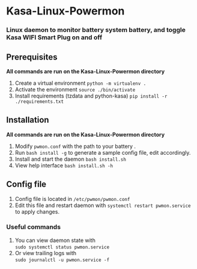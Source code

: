 # Kasa-Linux-Powermon

### Linux daemon to monitor battery system battery, and toggle Kasa WIFI Smart Plug on and off

## Prerequisites
__All commands are run on the Kasa-Linux-Powermon directory__
1. Create a virtual environment
`python -m virtualenv .`
2. Activate the environment
`source ./bin/activate`
3. Install requirements (tzdata and python-kasa)
`pip install -r ./requirements.txt`

## Installation
__All commands are run on the Kasa-Linux-Powermon directory__
1. Modify `pwmon.conf` with the path to your battery .
2. Run `bash install -g` to generate a sample config file, edit accordingly.
3. Install and start the daemon `bash install.sh`
4. View help interface `bash install.sh -h`

## Config file
1. Config file is located in `/etc/pwmon/pwmon.conf`
2. Edit this file and restart daemon with `systemctl restart pwmon.service` to apply changes.

### Useful commands
1. You can view daemon state with <br/>
`sudo systemctl status pwmon.service`
2. Or view trailing logs with <br/>
`sudo journalctl -u pwmon.service -f`
